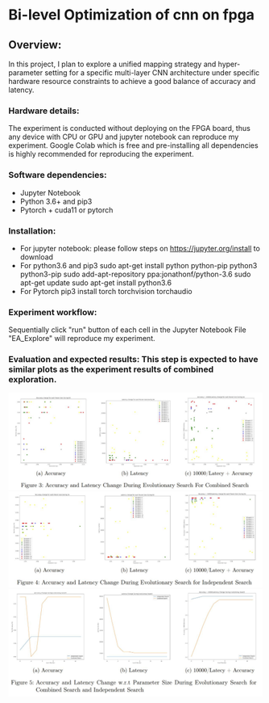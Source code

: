 # Bi-level Optimization of cnn on fpga
## Overview:

In this project, I plan to explore a unified mapping strategy and hyper-parameter setting for a specific multi-layer CNN architecture under specific hardware resource constraints to achieve a good balance of accuracy and latency.

### Hardware details: 
The experiment is conducted without deploying on the FPGA board, thus any device with CPU or GPU and jupyter notebook can reproduce my experiment. Google Colab which is free and pre-installing all dependencies is highly recommended for reproducing the experiment. 
### Software dependencies: 
* Jupyter Notebook 
* Python 3.6+ and pip3
* Pytorch + cuda11 or pytorch
### Installation: 
* For jupyter notebook: please follow steps on https://jupyter.org/install to download 
* For python3.6 and pip3
  sudo apt-get install python python-pip python3 python3-pip
  sudo add-apt-repository ppa:jonathonf/python-3.6
  sudo apt-get update
  sudo apt-get install python3.6
 * For Pytorch
  pip3 install torch torchvision torchaudio 
### Experiment workflow:
  Sequentially click "run" button of each cell in the Jupyter Notebook File "EA\_Explore" will reproduce my experiment.
### Evaluation and expected results: This step is expected to have similar plots as the experiment results of combined exploration.
![results1](https://github.com/duyubo/bi-level-optimization-of-cnn-on-fpga/blob/main/imgs/result1.JPG)
![results2](https://github.com/duyubo/bi-level-optimization-of-cnn-on-fpga/blob/main/imgs/result2.JPG)
![results3](https://github.com/duyubo/bi-level-optimization-of-cnn-on-fpga/blob/main/imgs/result3.JPG)

